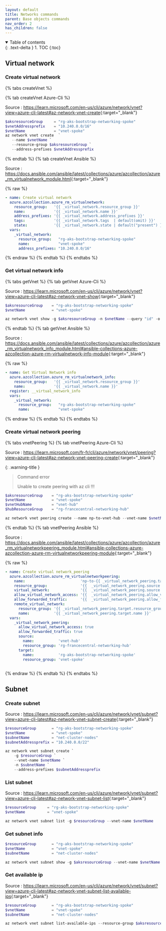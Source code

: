 ```yaml
---
layout: default
title: Networks commands
parent: Base objects commands
nav_order: 2
has_children: false
---
```


<details open markdown="block">
  <summary>
    Table of contents
  </summary>
  {: .text-delta }
1. TOC
{:toc}
</details>

## Virtual network

### Create virtual network

{% tabs createVnet %}

{% tab createVnet Azure-Cli %}

Source : <https://learn.microsoft.com/en-us/cli/azure/network/vnet?view=azure-cli-latest#az-network-vnet-create>{:target="_blank"}

``` powershell
$aksresourceGroup     = "rg-aks-bootstrap-networking-spoke"
$vnetAddressprefix    = "10.240.0.0/16"
$vnetName             = "vnet-spoke"
az network vnet create  `
   --name $vnetName `
   --resource-group $aksresourceGroup `
   --address-prefixes $vnetAddressprefix 
```

{% endtab %}
{% tab createVnet Ansible %}

Source : <https://docs.ansible.com/ansible/latest/collections/azure/azcollection/azure_rm_virtualnetwork_module.html>{:target="_blank"}

{% raw %}
``` yaml
- name: Create virtual network
  azure.azcollection.azure_rm_virtualnetwork:
    resource_group:   '{{ _virtual_network.resource_group }}'
    name:             '{{ _virtual_network.name }}'
    address_prefixes: '{{ _virtual_network.address_prefixes }}'
    tags:             '{{ _virtual_network.tags  | default(omit) }}'
    state:            '{{ _virtual_network.state | default("present") }}'
  vars:
    _virtual_network:
      resource_group:   "rg-aks-bootstrap-networking-spoke"
      name:             "vnet-spoke"
      address_prefixes: "10.240.0.0/16"   
```
{% endraw %}
{% endtab %}
{% endtabs %}

### Get virtual network info

{% tabs getVnet %}
{% tab getVnet Azure-Cli %}

Source : <https://learn.microsoft.com/en-us/cli/azure/network/vnet?view=azure-cli-latest#az-network-vnet-show>{:target="_blank"}

``` powershell
$aksresourceGroup    = "rg-aks-bootstrap-networking-spoke"
$vnetName            = "vnet-spoke"

az network vnet show -g $aksresourceGroup -n $vnetName --query "id" -o tsv

```

{% endtab %}
{% tab getVnet Ansible %}

Source : <https://docs.ansible.com/ansible/latest/collections/azure/azcollection/azure_rm_virtualnetwork_info_module.html#ansible-collections-azure-azcollection-azure-rm-virtualnetwork-info-module>{:target="_blank"}

{% raw %}

``` yaml
- name: Get Virtual Network info
  azure.azcollection.azure_rm_virtualnetwork_info:
    resource_group:   '{{ _virtual_network.resource_group }}'
    name:             '{{ _virtual_network.name }}'
  register: __virtual_network_info
  vars:
    _virtual_network:
      resource_group:   "rg-aks-bootstrap-networking-spoke"
      name:             "vnet-spoke"
```

{% endraw %}
{% endtab %}
{% endtabs %}

### Create virtual network peering

{% tabs vnetPeering %}
{% tab vnetPeering Azure-Cli %}

Source : <https://learn.microsoft.com/fr-fr/cli/azure/network/vnet/peering?view=azure-cli-latest#az-network-vnet-peering-create>{:target="_blank"}

{: .warning-title }
> Command error
>
> Unable to create peering with az cli !!!


``` powershell
$aksresourceGroup    = "rg-aks-bootstrap-networking-spoke"
$vnetName            = "vnet-spoke"
$vnetHubName         = "vnet-hub"
$hubResourceGroup    = "rg-francecentral-networking-hub"

az network vnet peering create --name np-to-vnet-hub --vnet-name $vnetName --remote-vnet $vnetHubName  --resource-group $aksresourceGroup --allow-vnet-access --allow-forwarded-traffic 

```

{% endtab %}
{% tab vnetPeering Ansible %}

Source : <https://docs.ansible.com/ansible/latest/collections/azure/azcollection/azure_rm_virtualnetworkpeering_module.html#ansible-collections-azure-azcollection-azure-rm-virtualnetworkpeering-module>{:target="_blank"}

{% raw %}

``` yaml
- name: Create virtual network_peering
  azure.azcollection.azure_rm_virtualnetworkpeering:
    name:                         'np-to-{{ _virtual_network_peering.target.name }}'
    resource_group:               '{{  _virtual_network_peering.source.resource_group }}'
    virtual_network:              '{{  _virtual_network_peering.source.name }}'
    allow_virtual_network_access: '{{  _virtual_network_peering.allow_virtual_network_access | default(false) }}'
    allow_forwarded_traffic:      '{{  _virtual_network_peering.allow_forwarded_traffic | default(false) }}'
    remote_virtual_network:
      resource_group: '{{ _virtual_network_peering.target.resource_group }}'
      name:           '{{ _virtual_network_peering.target.name }}'
  vars:
    _virtual_network_peering:
      allow_virtual_network_access: true
      allow_forwarded_traffic: true
      source:
        name:           'vnet-hub'
        resource_group: 'rg-francecentral-networking-hub'
      target:
        name:           'rg-aks-bootstrap-networking-spoke'
        resource_group: 'vnet-spoke'
  
```

{% endraw %}
{% endtab %}
{% endtabs %}

## Subnet

### Create subnet

Source : <https://learn.microsoft.com/en-us/cli/azure/network/vnet/subnet?view=azure-cli-latest#az-network-vnet-subnet-create>{:target="_blank"}

``` powershell
$resourceGroup       = "rg-aks-bootstrap-networking-spoke"
$vnetName            = "vnet-spoke"
$subnetName          = "net-cluster-nodes"
$subnetAddressprefix = "10.240.0.0/22"

az network vnet subnet create `
    -g $resourceGroup `
    --vnet-name $vnetName `
    -n $subnetName `
    --address-prefixes $subnetAddressprefix

```

### List subnet

Source : <https://learn.microsoft.com/en-us/cli/azure/network/vnet/subnet?view=azure-cli-latest#az-network-vnet-subnet-list>{:target="_blank"}

```powershell
$resourceGroup     = "rg-aks-bootstrap-networking-spoke"
$vnetName          = "vnet-spoke"

az network vnet subnet list -g $resourceGroup --vnet-name $vnetName
```

### Get subnet info

``` powershell
$resourceGroup       = "rg-aks-bootstrap-networking-spoke"
$vnetName            = "vnet-spoke"
$subnetName          = "net-cluster-nodes"

az network vnet subnet show -g $aksresourceGroup --vnet-name $vnetName -n $nodesSubnetName --query "id" -o tsv

```

### Get available ip

Source : <https://learn.microsoft.com/en-us/cli/azure/network/vnet/subnet?view=azure-cli-latest#az-network-vnet-subnet-list-available-ips>{:target="_blank"}

``` powershell
$resourceGroup       = "rg-aks-bootstrap-networking-spoke"
$vnetName            = "vnet-spoke"
$subnetName          = "net-cluster-nodes"

az network vnet subnet list-available-ips --resource-group $aksresourceGroup --vnet-name $vnetName -n $nodesSubnetName

```

